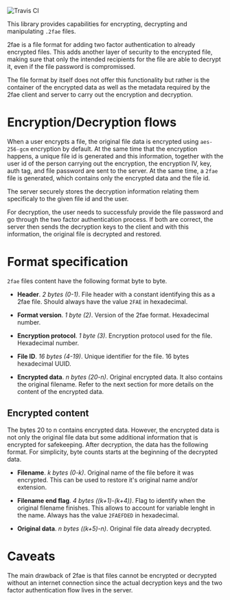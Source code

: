 ![Travis CI](https://travis-ci.org/josescgar/2fae.svg?branch=master)

This library provides capabilities for encrypting, decrypting and manipulating `.2fae` files.

2fae is a file format for adding two factor authentication to already encrypted files. This adds another layer of security to the encrypted file, making sure that only the intended recipients for the file are able to decrypt it, even if the file password is compromissed.

The file format by itself does not offer this functionality but rather is the container of the encrypted data as well as the metadata required by the 2fae client and server to carry out the encryption and decryption.

# Encryption/Decryption flows
When a user encrypts a file, the original file data is encrypted using `aes-256-gcm` encryption by default. At the same time that the encryption happens, a unique file id is generated and this information, together with the user id of the person carrying out the encryption, the encryption IV, key, auth tag, and file password are sent to the server. At the same time, a `2fae` file is generated, which contains only the encrypted data and the file id.

The server securely stores the decryption information relating them specificaly to the given file id and the user.

For decryption, the user needs to successfuly provide the file password and go through the two factor authentication process. If both are correct, the server then sends the decryption keys to the client and with this information, the original file is decrypted and restored.

# Format specification
`2fae` files content have the following format byte to byte.

- **Header**. *2 bytes (0-1)*. File header with a constant identifying this as a 2fae file. Should always have the value `2FAE` in hexadecimal.

- **Format version**. *1 byte (2)*. Version of the 2fae format. Hexadecimal number.

- **Encryption protocol**. *1 byte (3)*. Encryption protocol used for the file. Hexadecimal number.

- **File ID**. *16 bytes (4-19)*. Unique identifier for the file. 16 bytes hexadecimal UUID.

- **Encrypted data**. *n bytes (20-n)*. Original encrypted data. It also contains the original filename. Refer to the next section for more details on the content of the encrypted data.

## Encrypted content
The bytes 20 to n contains encrypted data. However, the encrypted data is not only the original file data but some additional information that is encrypted for safekeeping. After decryption, the data has the following format. For simplicity, byte counts starts at the beginning of the decrypted data.

- **Filename**. *k bytes (0-k)*. Original name of the file before it was encrypted. This can be used to restore it's original name and/or extension.

- **Filename end flag**. *4 bytes ((k+1)-(k+4))*. Flag to identify when the original filename finishes. This allows to account for variable lenght in the name. Always has the value `2FAEFDED` in hexadecimal.

- **Original data**. *n bytes ((k+5)-n)*. Original file data already decrypted.

# Caveats
The main drawback of 2fae is that files cannot be encrypted or decrypted without an internet connection since the actual decryption keys and the two factor authentication flow lives in the server.
